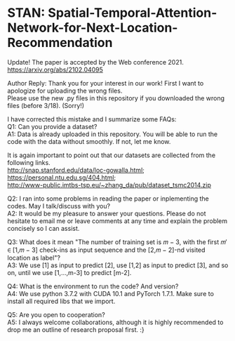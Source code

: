 # STAN: Spatial-Temporal-Attention-Network-for-Next-Location-Recommendation
Update! The paper is accepted by the Web conference 2021. https://arxiv.org/abs/2102.04095

Author Reply: 
Thank you for your interest in our work! First I want to apologize for uploading the wrong files.   
Please use the new .py files in this repository if you downloaded the wrong files (before 3/18). (Sorry!)

I have corrected this mistake and I summarize some FAQs:  
Q1: Can you provide a dataset?  
A1: Data is already uploaded in this repository. You will be able to run the code with the data without smoothly. If not, let me know.

It is again important to point out that our datasets are collected from the following links.  
http://snap.stanford.edu/data/loc-gowalla.html;  
https://personal.ntu.edu.sg/404.html;   
http://www-public.imtbs-tsp.eu/~zhang_da/pub/dataset_tsmc2014.zip

Q2: I ran into some problems in reading the paper or inplementing the codes. May I talk/discuss with you?  
A2: It would be my pleasure to answer your questions. Please do not hesitate to email me or leave comments at any time and explain the problem concisely so I can assist.  

Q3: What does it mean "The number of training set is 𝑚 − 3, with the first 𝑚′ ∈ [1,𝑚 − 3] check-ins as input sequence and the [2,𝑚 − 2]-nd visited location as label"?  
A3: We use [1] as input to predict [2], use [1,2] as input to predict [3], and so on, until we use [1,...,m-3] to predict [m-2].  

Q4: What is the environment to run the code? And version?  
A4: We use python 3.7.2 with CUDA 10.1 and PyTorch 1.7.1. Make sure to install all required libs that we import.  

Q5: Are you open to cooperation?  
A5: I always welcome collaborations, although it is highly recommended to drop me an outline of research proposal first. :}

